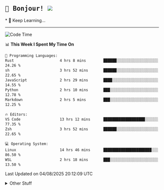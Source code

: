 
<h2>
    <samp>🎉 Bonjour!  <img src="https://media.giphy.com/media/mGcNjsfWAjY5AEZNw6/giphy.gif" width="50"></samp>
</h2>
* 🧐 Keep Learning...
<hr>

<!--START_SECTION:waka-->
![Code Time](http://img.shields.io/badge/Code%20Time-4%2C047%20hrs%2052%20mins-blue)

📊 **This Week I Spent My Time On** 

```text
💬 Programming Languages: 
Rust                     4 hrs 8 mins        ██████░░░░░░░░░░░░░░░░░░░   24.26 % 
sh                       3 hrs 52 mins       ██████░░░░░░░░░░░░░░░░░░░   22.65 % 
JavaScript               2 hrs 29 mins       ████░░░░░░░░░░░░░░░░░░░░░   14.55 % 
Python                   2 hrs 10 mins       ███░░░░░░░░░░░░░░░░░░░░░░   12.78 % 
Markdown                 2 hrs 5 mins        ███░░░░░░░░░░░░░░░░░░░░░░   12.25 % 

🔥 Editors: 
VS Code                  13 hrs 12 mins      ███████████████████░░░░░░   77.35 % 
Zsh                      3 hrs 52 mins       ██████░░░░░░░░░░░░░░░░░░░   22.65 % 

💻 Operating System: 
Linux                    14 hrs 46 mins      ██████████████████████░░░   86.50 % 
WSL                      2 hrs 18 mins       ███░░░░░░░░░░░░░░░░░░░░░░   13.50 % 
```


 Last Updated on 04/08/2025 20:12:09 UTC
<!--END_SECTION:waka-->

<details >
    <summary>Other Stuff</summary>
<p align="center">
    <img src="https://api.githubtrends.io/user/svg/XmchxUp/langs?time_range=one_year&include_private=True&theme=classic" />
    <img src="https://api.githubtrends.io/user/svg/XmchxUp/repos?time_range=one_year&include_private=True&theme=classic" />
</p>

<table align="center">
  <tr>
    <td width="50%">
     <img width="100%" src="./github-metrics.svg">
    </td>
    <td width="50%">
     <img width="100%" src="./github-metrics/achievements.compact.svg" />
     <img width="100%" src="./github-metrics/wakatime.svg" />
     <img width="100%" src="./github-metrics/stars.svg" />
     <img width="100%" src="https://github-profile-trophy.vercel.app/?username=xmchxup" />
     <img height="110rem" src="https://github-readme-stats.vercel.app/api?username=xmchxup&hide_border=true&show_icons=true&include_all_commits=true&bg_color=0,EC6C6C,FFD479,FFFC79,73FA79&theme=graywhite&locale=en" />
     <img height="110rem" src="https://github-readme-stats.vercel.app/api/top-langs/?username=xmchxup&hide=css,scss,html&langs_count=8&hide_border=true&layout=compact&bg_color=0,73FA79,73FDFF,D783FF&theme=graywhite&locale=en" />
     <img width="100%" src="https://github-readme-streak-stats.herokuapp.com/?user=XmchxUp" />
    </td>
  </tr>
</table>

<!-- GitHub Activity Graph -->
<!--
<table align="center">
  <tr>
    <td colspan="2">
      <img width="100%" src="https://github-readme-activity-graph.vercel.app/graph?username=xmchxup&area=true&hide_border=true&theme=redical" />
    </td>
  </tr>
</table>

</details>
-->

<hr>


<p align="center">
    <i>You can learn anything!</i>
    <p align="center">
        <img src="https://visitor-badge.laobi.icu/badge?page_id=xmchxup" alt="visitor badge"/>       
    </p>
</p>

<!--
<picture>
  <source media="(prefers-color-scheme: dark)" srcset="https://raw.githubusercontent.com/XmchxUp/XmchxUp/output/github-snake-dark.svg" />
  <source media="(prefers-color-scheme: light)" srcset="https://raw.githubusercontent.com/XmchxUp/XmchxUp/output/github-snake.svg" />
  <img alt="github-snake" src="https://raw.githubusercontent.com/XmchxUp/XmchxUp/output/github-snake.svg" />
</picture>
-->
